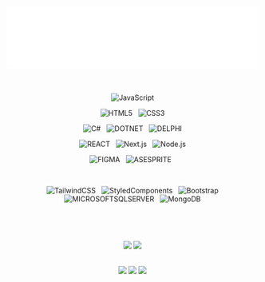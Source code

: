 <p align="center">
<img src="header.svg" />
</p>

&nbsp;
  
<div align="center">

  ![JavaScript](https://img.shields.io/badge/JavaScript-00008b?style=for-the-badge&logo=javascript&logoColor=fffb27)
  <br />
  
  ![HTML5](https://img.shields.io/badge/HTML5-00008b?style=for-the-badge&logo=html5&logoColor=ff6216)
  &nbsp;
  ![CSS3](https://img.shields.io/badge/CSS3-00008b?style=for-the-badge&logo=css3&logoColor=007fff)
  <br />

  ![C#](https://img.shields.io/badge/C%23-00008b?style=for-the-badge&logo=csharp&logoColor=6fcf00)
  &nbsp;
  ![DOTNET](https://img.shields.io/badge/.NET-00008b?style=for-the-badge&logo=dotnet&logoColor=8c00ca)
  &nbsp;
  ![DELPHI](https://img.shields.io/badge/DELPHI-00008b?style=for-the-badge&logo=delphi&logoColor=FF0000)
  <br />

  ![REACT](https://img.shields.io/badge/REACT-00008b?style=for-the-badge&logo=react&logoColor=61DAFB)
  &nbsp;
  ![Next.js](https://img.shields.io/badge/Next.js-00008b?style=for-the-badge&logo=nextdotjs&logoColor=ffffff)
  &nbsp;
  ![Node.js](https://img.shields.io/badge/Node.js-00008b?style=for-the-badge&logo=nodedotjs&logoColor=68A063)
  <br />

  ![FIGMA](https://img.shields.io/badge/figma-00008b?style=for-the-badge&logo=figma&logoColor=white)
  &nbsp;
  ![ASESPRITE](https://img.shields.io/badge/Aseprite-00008b?style=for-the-badge&logo=Aseprite&logoColor=#7D929E)
  &nbsp;
  <br />

  &nbsp;
  &nbsp;
  &nbsp;
  &nbsp;
  
  ![TailwindCSS](https://img.shields.io/badge/Tailwind%20CSS-00008b?style=for-the-badge&logo=tailwindcss&logoColor=38B2AC)
  &nbsp;
  ![StyledComponents](https://img.shields.io/badge/Styled%20Components-00008b?style=for-the-badge&logo=styled-components&logoColor=DB7093)
  &nbsp;
  ![Bootstrap](https://img.shields.io/badge/Bootstrap-00008b?style=for-the-badge&logo=bootstrap&logoColor=563D7C)
  <br />
  ![MICROSOFTSQLSERVER](https://img.shields.io/badge/Microsoft%20SQL%20Server-00008b?style=for-the-badge&logo=microsoft-sql-server&logoColor=white)
  &nbsp;
  ![MongoDB](https://img.shields.io/badge/MongoDB-00008b?style=for-the-badge&logo=mongodb&logoColor=47A248)

  <br />

  &nbsp;
  &nbsp;
  &nbsp;  
  
  <img height="180em" src="https://github-readme-stats.vercel.app/api?username=Bumboobee&show_icons=true&theme=github_dark&include_all_commits=true&count_private=true"/>
  <img height="180em" src="https://github-readme-stats.vercel.app/api/top-langs/?username=Bumboobee&layout=compact&langs_count=7&theme=github_dark"/>
  
  <br />
  &nbsp;

  <a href="https://www.instagram.com/jose.si1va/" target="_blank"><img src="https://img.shields.io/badge/-Instagram-00008b?style=for-the-badge&logo=instagram&logoColor=white" target="_blank"></a>
  <a href = "mailto:juniorsilva240803@gmail.com"><img src="https://img.shields.io/badge/-Gmail-00008b?style=for-the-badge&logo=gmail&logoColor=white" target="_blank"></a>
  <a href="https://www.linkedin.com/in/jose-aparecido" target="_blank"><img src="https://img.shields.io/badge/-LinkedIn-00008b?style=for-the-badge&logo=linkedin&logoColor=white" target="_blank"></a> 

</div>
